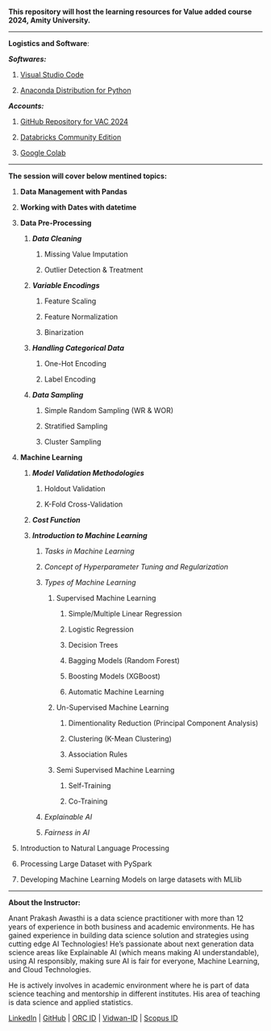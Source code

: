 **This repository will host the learning resources for Value added course 2024, Amity University.**

---

**Logistics and Software**:

***Softwares:***

1. [Visual Studio Code](https://code.visualstudio.com/sha/download?build=stable&os=win32-x64-user)

2. [Anaconda Distribution for Python](https://www.anaconda.com/download/success)

***Accounts:***

1. [GitHub Repository for VAC 2024](https://github.com/anantawasthi/202405-AU-VAC)

2. [Databricks Community Edition ](https://www.databricks.com/try-databricks)

3. [Google Colab](https://colab.research.google.com/)

---

**The session will cover below mentined topics:**

1. **Data Management with Pandas**

2. **Working with Dates with datetime**

3. **Data Pre-Processing**
   
   1. ***Data Cleaning***
      
      1. Missing Value Imputation
      
      2. Outlier Detection & Treatment
   
   2. ***Variable Encodings***
      
      1. Feature Scaling
      
      2. Feature Normalization
      
      3. Binarization
   
   3. ***Handling Categorical Data***
      
      1. One-Hot Encoding
      
      2. Label Encoding
   
   4. ***Data Sampling***
      
      1. Simple Random Sampling (WR & WOR)
      
      2. Stratified Sampling
      
      3. Cluster Sampling

4. **Machine Learning**
   
   1. ***Model Validation Methodologies***
      
      1. Holdout Validation
      
      2. K-Fold Cross-Validation
   
   2. ***Cost Function***
   
   3. ***Introduction to Machine Learning***
      
      1. *Tasks in Machine Learning*
      
      2. *Concept of Hyperparameter Tuning and Regularization*
      
      3. *Types of Machine Learning*
         
         1. Supervised Machine Learning
            
            1. Simple/Multiple Linear Regression
            
            2. Logistic Regression
            
            3. Decision Trees
            
            4. Bagging Models (Random Forest)
            
            5. Boosting Models (XGBoost)
            
            6. Automatic Machine Learning
         
         2. Un-Supervised Machine Learning
            
            1. Dimentionality Reduction (Principal Component Analysis)
            
            2. Clustering (K-Mean Clustering)
            
            3. Association Rules
         
         3. Semi Supervised Machine Learning
            
            1. Self-Training
            
            2. Co-Training
      
      4. *Explainable AI*
      
      5. *Fairness in AI*

5. Introduction to Natural Language Processing

6. Processing Large Dataset with PySpark

7. Developing Machine Learning Models on large datasets with MLlib 

---

**About the Instructor:**

Anant Prakash Awasthi is a data science practitioner with more than 12 years of
experience in both business and academic environments. He has gained experience
in building data science solution and strategies using cutting edge AI
Technologies! He’s passionate about next generation data science areas like
Explainable AI (which means making AI understandable), using AI responsibly,
making sure AI is fair for everyone, Machine Learning, and Cloud Technologies.

He is actively involves in academic environment where he is part of data science
teaching and mentorship in different institutes. His area of teaching is data
science and applied statistics.

[LinkedIn](https://www.linkedin.com/in/anantawasthi/) | [GitHub](https://github.com/anantawasthi) | [ORC ID](https://orcid.org/0000-0001-7793-8521) | [Vidwan-ID](https://vidwan.inflibnet.ac.in/profile/373088) | [Scopus ID](https://www.scopus.com/authid/detail.uri?authorId=58626884400)
